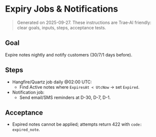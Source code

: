 # Expiry Jobs & Notifications

> Generated on 2025-09-27. These instructions are Trae‑AI friendly: clear goals, inputs, steps, acceptance tests.


## Goal
Expire notes nightly and notify customers (30/7/1 days before).

## Steps
- Hangfire/Quartz job daily @02:00 UTC:
  - Find Active notes where `ExpiresAt < UtcNow` → set `Expired`.
- Notification job:
  - Send email/SMS reminders at D-30, D-7, D-1.

## Acceptance
- Expired notes cannot be applied; attempts return 422 with `code: expired_note`.
